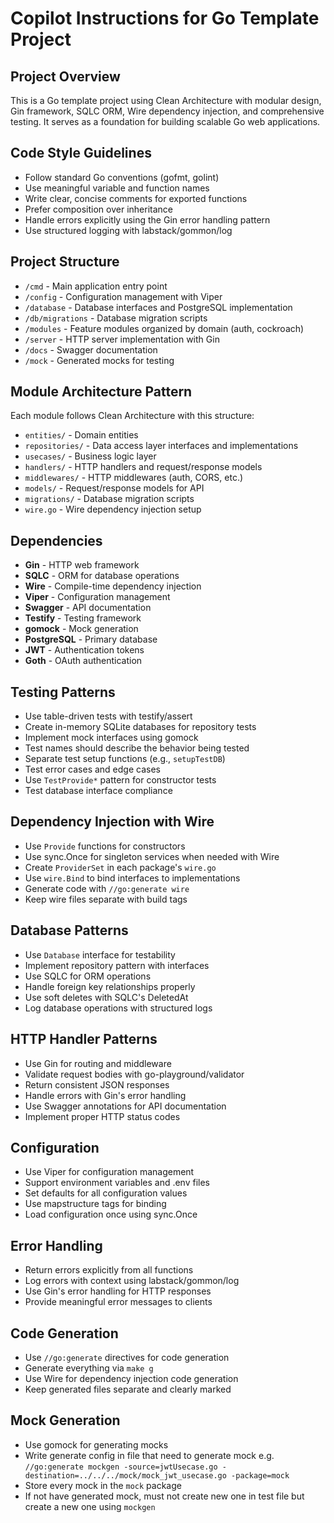 # Copilot Instructions for Go Template Project

## Project Overview
This is a Go template project using Clean Architecture with modular design, Gin framework, SQLC ORM, Wire dependency injection, and comprehensive testing. It serves as a foundation for building scalable Go web applications.

## Code Style Guidelines
- Follow standard Go conventions (gofmt, golint)
- Use meaningful variable and function names
- Write clear, concise comments for exported functions
- Prefer composition over inheritance
- Handle errors explicitly using the Gin error handling pattern
- Use structured logging with labstack/gommon/log

## Project Structure
- `/cmd` - Main application entry point
- `/config` - Configuration management with Viper
- `/database` - Database interfaces and PostgreSQL implementation
- `/db/migrations` - Database migration scripts
- `/modules` - Feature modules organized by domain (auth, cockroach)
- `/server` - HTTP server implementation with Gin
- `/docs` - Swagger documentation
- `/mock` - Generated mocks for testing

## Module Architecture Pattern
Each module follows Clean Architecture with this structure:
- `entities/` - Domain entities
- `repositories/` - Data access layer interfaces and implementations
- `usecases/` - Business logic layer
- `handlers/` - HTTP handlers and request/response models
- `middlewares/` - HTTP middlewares (auth, CORS, etc.)
- `models/` - Request/response models for API
- `migrations/` - Database migration scripts
- `wire.go` - Wire dependency injection setup

## Dependencies
- **Gin** - HTTP web framework
- **SQLC** - ORM for database operations
- **Wire** - Compile-time dependency injection
- **Viper** - Configuration management
- **Swagger** - API documentation
- **Testify** - Testing framework
- **gomock** - Mock generation
- **PostgreSQL** - Primary database
- **JWT** - Authentication tokens
- **Goth** - OAuth authentication

## Testing Patterns
- Use table-driven tests with testify/assert
- Create in-memory SQLite databases for repository tests
- Implement mock interfaces using gomock
- Test names should describe the behavior being tested
- Separate test setup functions (e.g., `setupTestDB`)
- Test error cases and edge cases
- Use `TestProvide*` pattern for constructor tests
- Test database interface compliance

## Dependency Injection with Wire
- Use `Provide` functions for constructors
- Use sync.Once for singleton services when needed with Wire
- Create `ProviderSet` in each package's `wire.go`
- Use `wire.Bind` to bind interfaces to implementations
- Generate code with `//go:generate wire`
- Keep wire files separate with build tags

## Database Patterns
- Use `Database` interface for testability
- Implement repository pattern with interfaces
- Use SQLC for ORM operations
- Handle foreign key relationships properly
- Use soft deletes with SQLC's DeletedAt
- Log database operations with structured logs

## HTTP Handler Patterns
- Use Gin for routing and middleware
- Validate request bodies with go-playground/validator
- Return consistent JSON responses
- Handle errors with Gin's error handling
- Use Swagger annotations for API documentation
- Implement proper HTTP status codes

## Configuration
- Use Viper for configuration management
- Support environment variables and .env files
- Set defaults for all configuration values
- Use mapstructure tags for binding
- Load configuration once using sync.Once

## Error Handling
- Return errors explicitly from all functions
- Log errors with context using labstack/gommon/log
- Use Gin's error handling for HTTP responses
- Provide meaningful error messages to clients

## Code Generation
- Use `//go:generate` directives for code generation
- Generate everything via `make g`
- Use Wire for dependency injection code generation
- Keep generated files separate and clearly marked

## Mock Generation
- Use gomock for generating mocks
- Write generate config in file that need to generate mock e.g. `//go:generate mockgen -source=jwtUsecase.go -destination=../../../mock/mock_jwt_usecase.go -package=mock`
- Store every mock in the `mock` package
- If not have generated mock, must not create new one in test file but create a new one using `mockgen`
